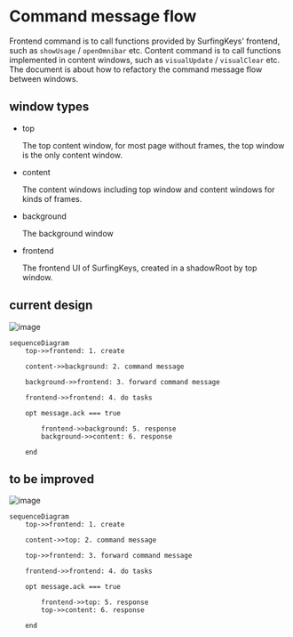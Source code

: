 # Command message flow

Frontend command is to call functions provided by SurfingKeys' frontend, such as `showUsage` / `openOmnibar` etc. Content command is to call functions implemented in content windows, such as `visualUpdate` / `visualClear` etc. The document is about how to refactory the command message flow between windows.

## window types

* top

    The top content window, for most page without frames, the top window is the only content window.

* content

    The content windows including top window and content windows for kinds of frames.

* background

    The background window

* frontend

    The frontend UI of SurfingKeys, created in a shadowRoot by top window.

## current design

![image](https://user-images.githubusercontent.com/288207/28157799-3c31e0ee-67ea-11e7-8ed3-aa291e4ae03e.png)

    sequenceDiagram
        top->>frontend: 1. create

        content->>background: 2. command message

        background->>frontend: 3. forward command message

        frontend->>frontend: 4. do tasks

        opt message.ack === true

            frontend->>background: 5. response
            background->>content: 6. response

        end


## to be improved

![image](https://user-images.githubusercontent.com/288207/28157839-5e86bb42-67ea-11e7-97a0-602135ff3f01.png)

    sequenceDiagram
        top->>frontend: 1. create

        content->>top: 2. command message

        top->>frontend: 3. forward command message

        frontend->>frontend: 4. do tasks

        opt message.ack === true

            frontend->>top: 5. response
            top->>content: 6. response

        end
